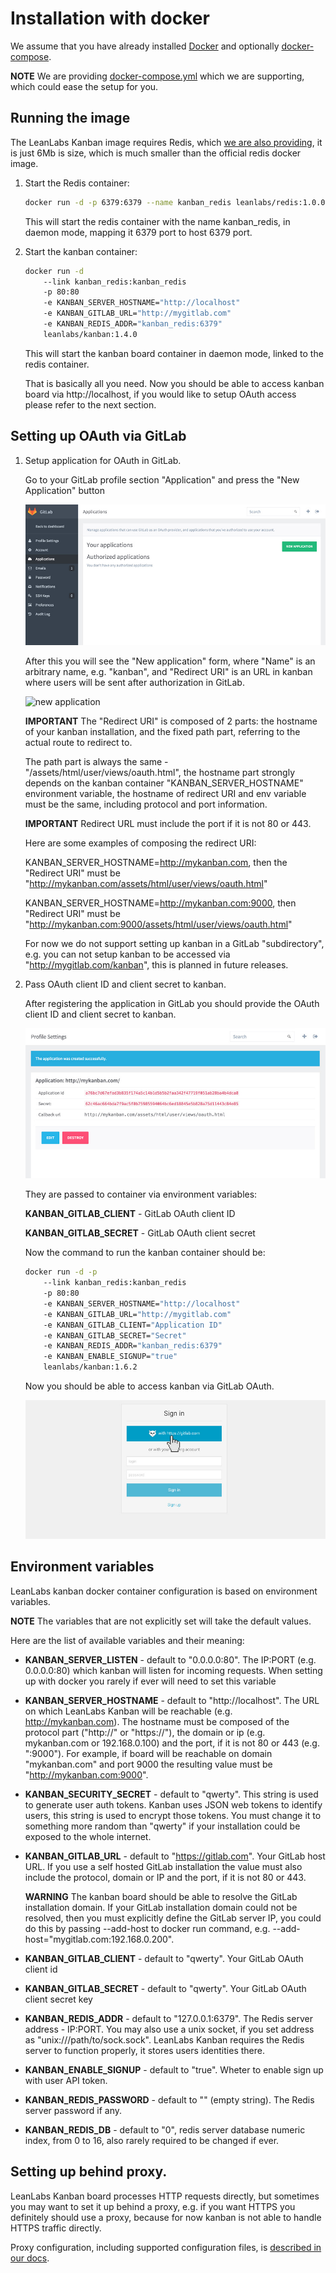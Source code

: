 # Installation with docker

We assume that you have already installed [Docker](https://www.docker.com/) and optionally [docker-compose](https://docs.docker.com/compose/).

**NOTE** We are providing [docker-compose.yml](/docker-compose.yml) which we are supporting, which could ease the setup for you.


## Running the image

The LeanLabs Kanban image requires Redis, which [we are also providing](https://hub.docker.com/r/leanlabs/redis/), it is just 6Mb is size, which is much smaller than the official redis docker image.

1. Start the Redis container:

    ```bash
    docker run -d -p 6379:6379 --name kanban_redis leanlabs/redis:1.0.0
    ```

    This will start the redis container with the name kanban_redis, in daemon mode, mapping it 6379 port to host 6379 port.

2. Start the kanban container:

    ```bash
    docker run -d
        --link kanban_redis:kanban_redis
        -p 80:80
        -e KANBAN_SERVER_HOSTNAME="http://localhost"
        -e KANBAN_GITLAB_URL="http://mygitlab.com"
        -e KANBAN_REDIS_ADDR="kanban_redis:6379"
        leanlabs/kanban:1.4.0
    ```

    This will start the kanban board container in daemon mode, linked to the redis container.

    That is basically all you need. Now you should be able to access kanban board via http://localhost,
    if you would like to setup OAuth access please refer to the next section.

## Setting up OAuth via GitLab

1. Setup application for OAuth in GitLab.

    Go to your GitLab profile section "Application" and press the "New Application" button

    ![applications page](gitlab_oauth/applications.jpg)

    After this you will see the "New application" form, where "Name" is an arbitrary name,
    e.g. "kanban", and "Redirect URI" is an URL in kanban where users will be sent after authorization in GitLab.

    ![new application](gitlab_oauth/create_desc.jpg)

    **IMPORTANT** The "Redirect URI" is composed of 2 parts: the hostname of your kanban installation,
    and the fixed path part, referring to the actual route to redirect to.

    The path part is always the same -  "/assets/html/user/views/oauth.html",
    the hostname part strongly depends on the kanban container "KANBAN_SERVER_HOSTNAME" environment variable,
    the hostname of redirect URI and env variable must be the same, including protocol and port information.

    **IMPORTANT** Redirect URL must include the port if it is not 80 or 443.

    Here are some examples of composing the redirect URI:

    KANBAN_SERVER_HOSTNAME=http://mykanban.com, then the "Redirect URI" must be "http://mykanban.com/assets/html/user/views/oauth.html"

    KANBAN_SERVER_HOSTNAME=http://mykanban.com:9000, then "Redirect URI" must be "http://mykanban.com:9000/assets/html/user/views/oauth.html"

    For now we do not support setting up kanban in a GitLab "subdirectory",
    e.g. you can not setup kanban to be accessed via "http://mygitlab.com/kanban", this is planned in future releases.

2. Pass OAuth client ID and client secret to kanban.

    After registering the application in GitLab you should provide the OAuth client ID and client secret to kanban.

    ![installed application](gitlab_oauth/create_success_alt.jpg)

    They are passed to container via environment variables:

    **KANBAN_GITLAB_CLIENT** - GitLab OAuth client ID

    **KANBAN_GITLAB_SECRET** - GitLab OAuth client secret

    Now the command to run the kanban container should be:

    ```bash
    docker run -d -p
        --link kanban_redis:kanban_redis
        -p 80:80
        -e KANBAN_SERVER_HOSTNAME="http://localhost"
        -e KANBAN_GITLAB_URL="http://mygitlab.com"
        -e KANBAN_GITLAB_CLIENT="Application ID"
        -e KANBAN_GITLAB_SECRET="Secret"
        -e KANBAN_REDIS_ADDR="kanban_redis:6379"
        -e KANBAN_ENABLE_SIGNUP="true"
        leanlabs/kanban:1.6.2
    ```
    Now you should be able to access kanban via GitLab OAuth.

    ![login with oauth](gitlab_oauth/login_with_oauth_alt.jpg)

## Environment variables

LeanLabs kanban docker container configuration is based on environment variables.

**NOTE** The variables that are not explicitly set will take the default values.

Here are the list of available variables and their meaning:

- **KANBAN_SERVER_LISTEN** - default to "0.0.0.0:80".
The IP:PORT (e.g. 0.0.0.0:80) which kanban will listen for incoming requests.
When setting up with docker you rarely if ever will need to set this variable

- **KANBAN_SERVER_HOSTNAME** - default to "http://localhost".
The URL on which LeanLabs Kanban will be reachable (e.g. http://mykanban.com).
The hostname must be composed of the protocol part ("http://" or "https://"),
the domain or ip (e.g. mykanban.com or 192.168.0.100) and the port, if it is not 80 or 443 (e.g. ":9000").
For example, if board will be reachable on domain "mykanban.com" and port 9000 the resulting value must be "http://mykanban.com:9000".

- **KANBAN_SECURITY_SECRET** - default to "qwerty". This string is used to generate user auth tokens.
 Kanban uses JSON web tokens to identify users, this string is used to encrypt those tokens.
 You must change it to something more random than "qwerty" if your installation could be exposed to the whole internet.

- **KANBAN_GITLAB_URL** - default to "https://gitlab.com". Your GitLab host URL.
If you use a self hosted GitLab installation the value must also include the protocol, domain or IP and the port, if it is not 80 or 443.

    **WARNING** The kanban board should be able to resolve the GitLab installation domain. If your GitLab installation domain could not be resolved, then you must explicitly define the GitLab server IP, you could do this by passing --add-host to docker run command, e.g. --add-host="mygitlab.com:192.168.0.200".

- **KANBAN_GITLAB_CLIENT** - default to "qwerty". Your GitLab OAuth client id

- **KANBAN_GITLAB_SECRET** - default to "qwerty". Your GitLab OAuth client secret key

- **KANBAN_REDIS_ADDR** - default to "127.0.0.1:6379". The Redis server address - IP:PORT.
You may also use a unix socket, if you set address as "unix:///path/to/sock.sock".
LeanLabs Kanban requires the Redis server to function properly, it stores users identities there.

- **KANBAN_ENABLE_SIGNUP** - default to "true". Wheter to enable sign up with user API token.

- **KANBAN_REDIS_PASSWORD** - default to "" (empty string). The Redis server password if any.

- **KANBAN_REDIS_DB** - default to "0", redis server database numeric index, from 0 to 16, also rarely required to be changed if ever.

## Setting up behind proxy.

LeanLabs Kanban board processes HTTP requests directly, but sometimes you may want to set it up behind a proxy,
e.g. if you want HTTPS you definitely should use a proxy, because for now kanban is not able to handle HTTPS traffic directly.

Proxy configuration, including supported configuration files, is [described in our docs](/docs/configuration/).
